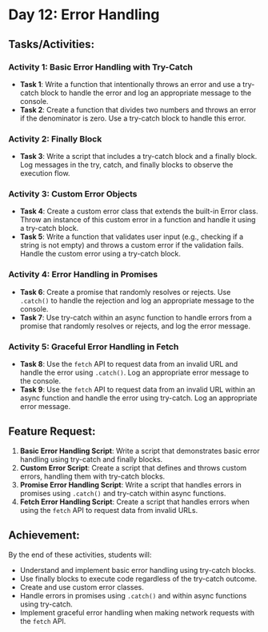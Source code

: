 # Day 12: Error Handling

## Tasks/Activities:

### Activity 1: Basic Error Handling with Try-Catch

- **Task 1**: Write a function that intentionally throws an error and use a try-catch block to handle the error and log an appropriate message to the console.
- **Task 2**: Create a function that divides two numbers and throws an error if the denominator is zero. Use a try-catch block to handle this error.

### Activity 2: Finally Block

- **Task 3**: Write a script that includes a try-catch block and a finally block. Log messages in the try, catch, and finally blocks to observe the execution flow.

### Activity 3: Custom Error Objects

- **Task 4**: Create a custom error class that extends the built-in Error class. Throw an instance of this custom error in a function and handle it using a try-catch block.
- **Task 5**: Write a function that validates user input (e.g., checking if a string is not empty) and throws a custom error if the validation fails. Handle the custom error using a try-catch block.

### Activity 4: Error Handling in Promises

- **Task 6**: Create a promise that randomly resolves or rejects. Use `.catch()` to handle the rejection and log an appropriate message to the console.
- **Task 7**: Use try-catch within an async function to handle errors from a promise that randomly resolves or rejects, and log the error message.

### Activity 5: Graceful Error Handling in Fetch

- **Task 8**: Use the `fetch` API to request data from an invalid URL and handle the error using `.catch()`. Log an appropriate error message to the console.
- **Task 9**: Use the `fetch` API to request data from an invalid URL within an async function and handle the error using try-catch. Log an appropriate error message.

## Feature Request:

1. **Basic Error Handling Script**: Write a script that demonstrates basic error handling using try-catch and finally blocks.
2. **Custom Error Script**: Create a script that defines and throws custom errors, handling them with try-catch blocks.
3. **Promise Error Handling Script**: Write a script that handles errors in promises using `.catch()` and try-catch within async functions.
4. **Fetch Error Handling Script**: Create a script that handles errors when using the `fetch` API to request data from invalid URLs.

## Achievement:

By the end of these activities, students will:

- Understand and implement basic error handling using try-catch blocks.
- Use finally blocks to execute code regardless of the try-catch outcome.
- Create and use custom error classes.
- Handle errors in promises using `.catch()` and within async functions using try-catch.
- Implement graceful error handling when making network requests with the `fetch` API.
